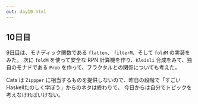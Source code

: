 ```yaml
---
out: day10.html
---
```


  [day9]: day9.html

10日目
-----

[9日目][day9]は、モナディック関数である `flatten`、 `filterM`、そして `foldM` の実装をみた。
次に `foldM` を使って安全な RPN 計算機を作り、`Kleisli` 合成をみて、独自のモナドである `Prob` を作って、フラクタルとの関係についても考えた。

Cats は `Zippper` に相当するものを提供しないので、昨日の段階で「すごいHaskellたのしく学ぼう」からのネタは終わりで、
今日からは自分でトピックを考えなければいけない。
